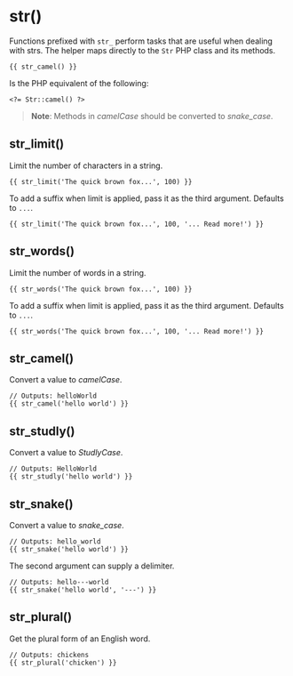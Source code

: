 # str()

Functions prefixed with `str_` perform tasks that are useful when dealing with strs. The helper maps directly to the `Str` PHP class and its methods.

    {{ str_camel() }}

Is the PHP equivalent of the following:

    <?= Str::camel() ?>

> **Note**: Methods in *camelCase* should be converted to *snake_case*.

## str_limit()

Limit the number of characters in a string.

    {{ str_limit('The quick brown fox...', 100) }}

To add a suffix when limit is applied, pass it as the third argument. Defaults to `...`.

    {{ str_limit('The quick brown fox...', 100, '... Read more!') }}

## str_words()

Limit the number of words in a string.

    {{ str_words('The quick brown fox...', 100) }}

To add a suffix when limit is applied, pass it as the third argument. Defaults to `...`.

    {{ str_words('The quick brown fox...', 100, '... Read more!') }}

## str_camel()

Convert a value to *camelCase*.

    // Outputs: helloWorld
    {{ str_camel('hello world') }}

## str_studly()

Convert a value to *StudlyCase*.

    // Outputs: HelloWorld
    {{ str_studly('hello world') }}

## str_snake()

Convert a value to *snake_case*.

    // Outputs: hello_world
    {{ str_snake('hello world') }}

The second argument can supply a delimiter.

    // Outputs: hello---world
    {{ str_snake('hello world', '---') }}

## str_plural()

Get the plural form of an English word.

    // Outputs: chickens
    {{ str_plural('chicken') }}
